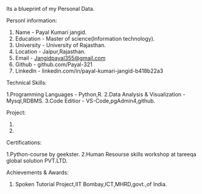 Its a blueprint of my Personal Data.

Personl information:

 1. Name - Payal Kumari jangid.
 2. Education - Master of science(Information technology).
 3. University - University of Rajasthan.
 4. Location - Jaipur,Rajasthan.
 5. Email - Jangidpayal355@gmail.com
 6. Github - github.com/Payal-321
 7. Linkedln - linkedin.com/in/payal-kumari-jangid-b418b22a3

Technical Skills:

 1.Programming Languages - Python,R.
 2.Data Analysis & Visualization - Mysql,RDBMS.
 3.Code Editior - VS-Code,pgAdmin4,github.

Project:

 1.
 2.


Certifications:

 1.Python-course by geekster.
 2.Human Resourse skills workshop at tareeqa global solution PVT.LTD.

Achievements & Awards:

 1. Spoken Tutorial Project,IIT Bombay,ICT,MHRD,govt.,of India.
 
